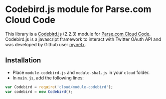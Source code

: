Codebird.js module for Parse.com Cloud Code
===========================================

This library is a [Codebird.js](https://github.com/mynetx/codebird-js) (2.2.3) module for [Parse.com Cloud Code](https://parse.com/docs/cloud_code_guide#started). 
Codebird.js is a javascript framework to interact with Twitter OAuth API and was developed by Github user [mynetx](https://github.com/mynetx).

Installation
------------

- Place `module-codebird.js` and `module-sha1.js` in your `cloud` folder.
- In `main.js`, add the following lines:

```javascript
var Codebird = require('cloud/module-codebird');
var codebird = new Codebird();
```